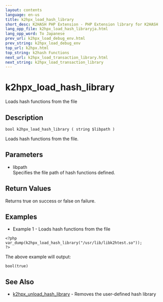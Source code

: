 ```yaml
---
layout: contents
language: en-us
title: k2hpx_load_hash_library
short_desc: K2HASH PHP Extension - PHP Extension library for K2HASH
lang_opp_file: k2hpx_load_hash_libraryja.html
lang_opp_word: To Japanese
prev_url: k2hpx_load_debug_env.html
prev_string: k2hpx_load_debug_env
top_url: k2hpx.html
top_string: k2hash Functions
next_url: k2hpx_load_transaction_library.html
next_string: k2hpx_load_transaction_library
---
```


# k2hpx_load_hash_library
Loads hash functions from the file

## Description
```
bool k2hpx_load_hash_library ( string $libpath )
```
Loads hash functions from the file. 

## Parameters
- libpath  
Specifies the file path of hash functions defined.

## Return Values
Returns true on success or false on failure. 

## Examples
- Example 1 - Loads hash functions from the file
```
<?php
var_dump(k2hpx_load_hash_library("/usr/lib/libk2htest.so"));
?>
```
The above example will output:
```
bool(true)
```

## See Also
- [k2hpx_unload_hash_library](k2hpx_unload_hash_library.html) - Removes the user-defined hash library
